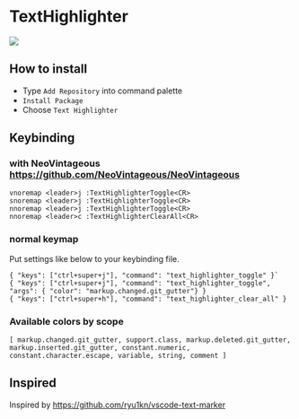 # TextHighlighter

![](https://user-images.githubusercontent.com/15260226/54765330-a61a4900-4c3c-11e9-99b4-8fd7a41c2be0.gif)

## How to install

- Type `Add Repository` into command palette
- `Install Package`
- Choose `Text Highlighter`

## Keybinding

### with NeoVintageous https://github.com/NeoVintageous/NeoVintageous

```
vnoremap <leader>j :TextHighlighterToggle<CR>
snoremap <leader>j :TextHighlighterToggle<CR>
nnoremap <leader>j :TextHighlighterToggle<CR>
nnoremap <leader>c :TextHighlighterClearAll<CR>
```

### normal keymap

Put settings like below to your keybinding file.

```
{ "keys": ["ctrl+super+j"], "command": "text_highlighter_toggle" }`
{ "keys": ["ctrl+super+j"], "command": "text_highlighter_toggle", "args": { "color": "markup.changed.git_gutter"} }
{ "keys": ["ctrl+super+h"], "command": "text_highlighter_clear_all" }
```

### Available colors by scope

`[ markup.changed.git_gutter, support.class, markup.deleted.git_gutter, markup.inserted.git_gutter, constant.numeric, constant.character.escape, variable, string, comment ] `

## Inspired

Inspired by https://github.com/ryu1kn/vscode-text-marker
